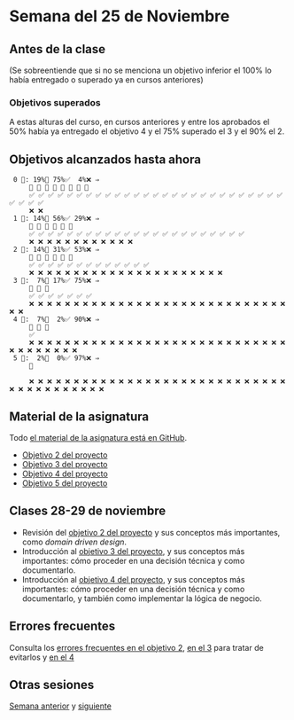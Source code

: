 # Semana del 25 de Noviembre

## Antes de la clase

(Se sobreentiende que si no se menciona un objetivo inferior el 100% lo había
entregado o superado ya en cursos anteriores)

### Objetivos superados

A estas alturas del curso, en cursos anteriores y entre los aprobados el 50%
había ya entregado el objetivo 4 y el 75% superado el 3 y el 90% el 2.


## Objetivos alcanzados hasta ahora

```
 0 🧮: 19%🚧 75%✅  4%❌ ⇒ 
     🚧 🚧 🚧 🚧 🚧 🚧 🚧 🚧
     ✅ ✅ ✅ ✅ ✅ ✅ ✅ ✅ ✅ ✅ ✅ ✅ ✅ ✅ ✅ ✅ ✅ ✅ ✅ ✅ ✅ ✅ ✅ ✅ ✅ ✅ ✅ ✅ ✅ ✅ ✅
     ❌ ❌
 1 🧮: 14%🚧 56%✅ 29%❌ ⇒ 
     🚧 🚧 🚧 🚧 🚧 🚧
     ✅ ✅ ✅ ✅ ✅ ✅ ✅ ✅ ✅ ✅ ✅ ✅ ✅ ✅ ✅ ✅ ✅ ✅ ✅ ✅ ✅ ✅ ✅
     ❌ ❌ ❌ ❌ ❌ ❌ ❌ ❌ ❌ ❌ ❌ ❌
 2 🧮: 14%🚧 31%✅ 53%❌ ⇒ 
     🚧 🚧 🚧 🚧 🚧 🚧
     ✅ ✅ ✅ ✅ ✅ ✅ ✅ ✅ ✅ ✅ ✅ ✅ ✅
     ❌ ❌ ❌ ❌ ❌ ❌ ❌ ❌ ❌ ❌ ❌ ❌ ❌ ❌ ❌ ❌ ❌ ❌ ❌ ❌ ❌ ❌
 3 🧮:  7%🚧 17%✅ 75%❌ ⇒ 
     🚧 🚧 🚧
     ✅ ✅ ✅ ✅ ✅ ✅ ✅
     ❌ ❌ ❌ ❌ ❌ ❌ ❌ ❌ ❌ ❌ ❌ ❌ ❌ ❌ ❌ ❌ ❌ ❌ ❌ ❌ ❌ ❌ ❌ ❌ ❌ ❌ ❌ ❌ ❌ ❌ ❌
 4 🧮:  7%🚧  2%✅ 90%❌ ⇒ 
     🚧 🚧 🚧
     ✅
     ❌ ❌ ❌ ❌ ❌ ❌ ❌ ❌ ❌ ❌ ❌ ❌ ❌ ❌ ❌ ❌ ❌ ❌ ❌ ❌ ❌ ❌ ❌ ❌ ❌ ❌ ❌ ❌ ❌ ❌ ❌ ❌ ❌ ❌ ❌ ❌ ❌
 5 🧮:  2%🚧  0%✅ 97%❌ ⇒ 
     🚧
     
     ❌ ❌ ❌ ❌ ❌ ❌ ❌ ❌ ❌ ❌ ❌ ❌ ❌ ❌ ❌ ❌ ❌ ❌ ❌ ❌ ❌ ❌ ❌ ❌ ❌ ❌ ❌ ❌ ❌ ❌ ❌ ❌ ❌ ❌ ❌ ❌ ❌ ❌ ❌ ❌
```

## Material de la asignatura

Todo [el material de la asignatura está en GitHub](http://jj.github.io/IV).

* [Objetivo 2 del proyecto](http://jj.github.io/IV/documentos/proyecto/2.Modelo)
* [Objetivo 3 del proyecto](http://jj.github.io/IV/documentos/proyecto/3.Automatizar)
* [Objetivo 4 del
  proyecto](http://jj.github.io/IV/documentos/proyecto/4.Tests)
* [Objetivo 5 del
  proyecto](http://jj.github.io/IV/documentos/proyecto/5.Docker)


## Clases 28-29 de noviembre

* Revisión del [objetivo 2 del
  proyecto](http://jj.github.io/IV/documentos/proyecto/2.Modelo) y sus conceptos
  más importantes, como *domain driven design*.
* Introducción al [objetivo 3 del
  proyecto](http://jj.github.io/IV/documentos/proyecto/3.Automatizar), y sus
  conceptos más importantes: cómo proceder en una decisión técnica y como
  documentarlo.
* Introducción al [objetivo 4 del
  proyecto](http://jj.github.io/IV/documentos/proyecto/4.Tests), y sus
  conceptos más importantes: cómo proceder en una decisión técnica y como
  documentarlo, y también como implementar la lógica de negocio.


## Errores frecuentes

Consulta los [errores frecuentes en el objetivo
2](../errores/objetivo-2.md), [en el 3](../errores/objetivo-3.md) para
tratar de evitarlos y [en el 4](../errores/objetivo-4.md)

## Otras sesiones

[Semana anterior](semana-10.md) y [siguiente](semana-12.md)
